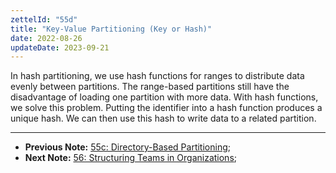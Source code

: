 ```yaml
---
zettelId: "55d"
title: "Key-Value Partitioning (Key or Hash)"
date: 2022-08-26
updateDate: 2023-09-21
---
```


In hash partitioning, we use hash functions for ranges to distribute data evenly between partitions. The range-based partitions still have the disadvantage of loading one partition with more data. With hash functions, we solve this problem. Putting the identifier into a hash function produces a unique hash. We can then use this hash to write data to a related partition.

---

- **Previous Note:** [55c: Directory-Based Partitioning](/notes/55c/);
- **Next Note:** [56: Structuring Teams in Organizations](/notes/56/);
